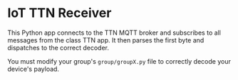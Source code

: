 IoT TTN Receiver
=================

This Python app connects to the TTN MQTT broker and subscribes to all messages
from the class TTN app. It then parses the first byte and dispatches to the
correct decoder.

You must modify your group's `group/groupX.py` file to correctly decode your
device's payload.
